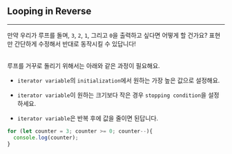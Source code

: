 ## Looping in Reverse
---
만약 우리가 루프를 돌며, `3`, `2`, `1`, 그리고 `0`을 출력하고 싶다면 어떻게 할 건가요? 표현만 간단하게 수정해서 반대로 동작시킬 수 있답니다!
<br>
<br>

루프를 거꾸로 돌리기 위해서는 아래와 같은 과정이 필요해요.

- `iterator variable`의 `initialization`에서 원하는 가장 높은 값으로 설정해요.

- `iterator variable`이 원하는 크기보다 작은 경우 `stopping condition`을 설정하세요.

- `iterator variable`은 반복 후에 값을 줄이면 된답니다.

```javascript
for (let counter = 3; counter >= 0; counter--){
  console.log(counter);
}
```